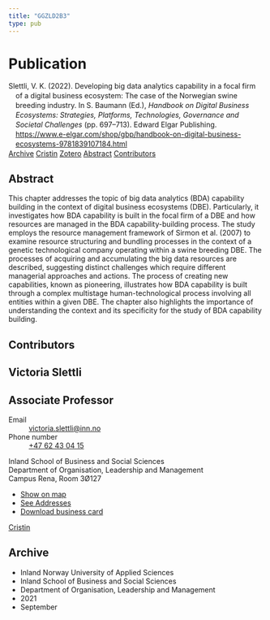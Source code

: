 ```yaml
---
title: "GGZLD2B3"
type: pub
---
```

<h1>Publication</h1>
<article id="csl-bib-container-GGZLD2B3" class="csl-bib-container">
  <div class="csl-bib-body" style="line-height: 1.35; padding-left: 1em; text-indent:-1em;">
  <div class="csl-entry">Slettli, V. K. (2022). Developing big data analytics capability in a focal firm of a digital business ecosystem: The case of the Norwegian swine breeding industry. In S. Baumann (Ed.), <i>Handbook on Digital Business Ecosystems: Strategies, Platforms, Technologies, Governance and Societal Challenges</i> (pp. 697&#x2013;713). Edward Elgar Publishing. <a href="https://www.e-elgar.com/shop/gbp/handbook-on-digital-business-ecosystems-9781839107184.html">https://www.e-elgar.com/shop/gbp/handbook-on-digital-business-ecosystems-9781839107184.html</a></div>
</div>
  <div class="csl-bib-buttons">
    <a href="#taxonomy-article-GGZLD2B3" class="csl-bib-button">Archive</a>
    <a href="https://app.cristin.no/results/show.jsf?id=1937359" alt="Cristin URL" class="csl-bib-button">Cristin</a>
    <a href="http://zotero.org/groups/5402882/items/GGZLD2B3" alt="Zotero URL" class="csl-bib-button">Zotero</a>
    <a href="#abstract-article-GGZLD2B3" class="csl-bib-button">Abstract</a>
    <a href="#contributors-article-GGZLD2B3" class="csl-bib-button">Contributors</a>
  </div>
  <div id="csl-bib-meta-container-GGZLD2B3"></div>
</article>
<div id="csl-bib-meta-GGZLD2B3" class="csl-bib-meta">
  <article id="abstract-article-GGZLD2B3" class="abstract-article">
    <h1>Abstract</h1>
    This chapter addresses the topic of big data analytics (BDA) capability building in the context of digital business ecosystems (DBE). Particularly, it investigates how BDA capability is built in the focal firm of a DBE and how resources are managed in the BDA capability-building process. The study employs the resource management framework of Sirmon et al. (2007) to examine resource structuring and bundling processes in the context of a genetic technological company operating within a swine breeding DBE. The processes of acquiring and accumulating the big data resources are described, suggesting distinct challenges which require different managerial approaches and actions. The process of creating new capabilities, known as pioneering, illustrates how BDA capability is built through a complex multistage human-technological process involving all entities within a given DBE. The chapter also highlights the importance of understanding the context and its specificity for the study of BDA capability building.
  </article>
  <article id="contributors-article-GGZLD2B3" class="contributors-article">
    <h1>Contributors</h1>
    <div class="personas"> <div class="vrtx-hinn-person-card"> <div class="photo"> <i class="lar la-user-circle missing-person"></i> </div> <div class="info"> <hgroup><h1>Victoria Slettli</h1> <h2>Associate Professor</h2> </hgroup><dl> <dt>Email</dt> <dd> <a href="mailto:victoria.slettli@inn.no">victoria.slettli@inn.no</a> </dd> <dt>Phone number</dt> <dd><a href="tel:+4762430415"> +47 62 43 04 15 </a></dd> </dl> <p> Inland School of Business and Social Sciences<br> Department of Organisation, Leadership and Management<br> Campus Rena, Room 3Ø127 </p> <ul class="vrtx-hinn-links"> <li><a href="https://www.google.com/maps?q=61.13620,11.37454">Show on map</a></li> <li><a href="https://www.inn.no/english/find-an-employee/victoria-slettli.html#vrtx-hinn-addresses">See Addresses</a></li> <li><a href="https://www.inn.no/english/find-an-employee/victoria-slettli.html?vrtx=vcf">Download business card</a></li> </ul> </div> </div> <a href="https://app.cristin.no/persons/show.jsf?id=320594" alt="Cristin URL" class="personas-cristin">Cristin</a> </div>
  </article>
  <article id="taxonomy-article-GGZLD2B3" class="taxonomy-article">
    <h1>Archive</h1>
    <ul>
      <li>Inland Norway University of Applied Sciences</li>
      <li>Inland School of Business and Social Sciences</li>
      <li>Department of Organisation, Leadership and Management</li>
      <li>2021</li>
      <li>September</li>
    </ul>
  </article>
</div>
